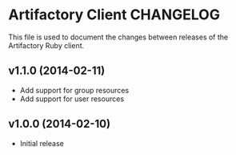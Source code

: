 Artifactory Client CHANGELOG
============================
This file is used to document the changes between releases of the Artifactory
Ruby client.


v1.1.0 (2014-02-11)
-------------------
- Add support for group resources
- Add support for user resources

v1.0.0 (2014-02-10)
-------------------
- Initial release
